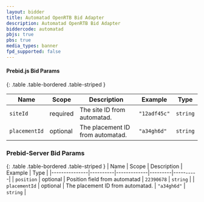 ```yaml
---
layout: bidder
title: Automatad OpenRTB Bid Adapter
description: Automatad OpenRTB Bid Adapter
biddercode: automatad 
pbjs: true
pbs: true
media_types: banner
fpd_supported: false
---
```


#### Prebid.js Bid Params

{: .table .table-bordered .table-striped }

| Name      | Scope    | Description               | Example    | Type     |
|-----------|----------|---------------------------|------------|----------|
| `siteId`    | required | The site ID from automatad.  | `"12adf45c"` | `string` |
| `placementId`    | optional | The placement ID from automatad.  | `"a34gh6d"` | `string` |

### Prebid-Server Bid Params

{: .table .table-bordered .table-striped }
| Name          | Scope    | Description | Example | Type     |
|---------------|----------|-------------|---------|----------|
| `position` | optional | Position field from automatad | `22390678` | `string` |
| `placementId`    | optional | The placement ID from automatad.  | `"a34gh6d"` | `string` |


